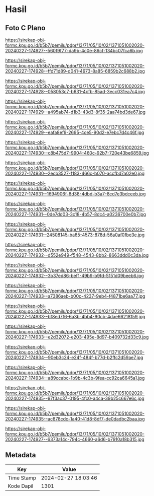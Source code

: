 # Hasil

## Foto C Plano

https://sirekap-obj-formc.kpu.go.id/b5b7/pemilu/pdpr/13/71/05/10/02/1371051002020-20240227-174927--560f9f77-da9b-4c0e-86cf-134bc07fca6b.jpg

https://sirekap-obj-formc.kpu.go.id/b5b7/pemilu/pdpr/13/71/05/10/02/1371051002020-20240227-174928--ffd71d89-d041-4973-8a85-6859b2c688b2.jpg

https://sirekap-obj-formc.kpu.go.id/b5b7/pemilu/pdpr/13/71/05/10/02/1371051002020-20240227-174928--058053c7-b631-4cfb-85ad-3ecc031ea7c4.jpg

https://sirekap-obj-formc.kpu.go.id/b5b7/pemilu/pdpr/13/71/05/10/02/1371051002020-20240227-174929--a495ab74-d1b3-43d3-8f35-2aa74bd3de67.jpg

https://sirekap-obj-formc.kpu.go.id/b5b7/pemilu/pdpr/13/71/05/10/02/1371051002020-20240227-174929--eafa8ef9-2695-4ce5-90d2-e7ebc7d4c46f.jpg

https://sirekap-obj-formc.kpu.go.id/b5b7/pemilu/pdpr/13/71/05/10/02/1371051002020-20240227-174930--c8b475d7-9904-460c-92b7-720e43be6859.jpg

https://sirekap-obj-formc.kpu.go.id/b5b7/pemilu/pdpr/13/71/05/10/02/1371051002020-20240227-174930--2ecb3527-f183-466c-b070-accfbd7a02e0.jpg

https://sirekap-obj-formc.kpu.go.id/b5b7/pemilu/pdpr/13/71/05/10/02/1371051002020-20240227-174931--1694906f-8d38-4dbd-b3a7-8cd7e3bdceeb.jpg

https://sirekap-obj-formc.kpu.go.id/b5b7/pemilu/pdpr/13/71/05/10/02/1371051002020-20240227-174931--0de7dd03-3c18-4b57-8dc4-a0236700e0b7.jpg

https://sirekap-obj-formc.kpu.go.id/b5b7/pemilu/pdpr/13/71/05/10/02/1371051002020-20240227-174931--24508145-ba65-4573-878d-56a0af0fbe3e.jpg

https://sirekap-obj-formc.kpu.go.id/b5b7/pemilu/pdpr/13/71/05/10/02/1371051002020-20240227-174932--d552e949-f548-4543-8bb2-8663ddd0c3da.jpg

https://sirekap-obj-formc.kpu.go.id/b5b7/pemilu/pdpr/13/71/05/10/02/1371051002020-20240227-174932--3b37ed86-bef1-49b9-b9fd-5151d09beeb6.jpg

https://sirekap-obj-formc.kpu.go.id/b5b7/pemilu/pdpr/13/71/05/10/02/1371051002020-20240227-174933--a7386aeb-b00c-4237-9eb4-f4871be6aa77.jpg

https://sirekap-obj-formc.kpu.go.id/b5b7/pemilu/pdpr/13/71/05/10/02/1371051002020-20240227-174933--bf8ed7f6-6a3b-4bb4-90cb-4dae66218159.jpg

https://sirekap-obj-formc.kpu.go.id/b5b7/pemilu/pdpr/13/71/05/10/02/1371051002020-20240227-174933--e2d32072-e203-495e-8d97-b409732d33c9.jpg

https://sirekap-obj-formc.kpu.go.id/b5b7/pemilu/pdpr/13/71/05/10/02/1371051002020-20240227-174934--90eb3c24-e24f-484f-b77d-b2ffc2d59ae7.jpg

https://sirekap-obj-formc.kpu.go.id/b5b7/pemilu/pdpr/13/71/05/10/02/1371051002020-20240227-174934--a89ccabc-1b9b-4c3b-9fea-cc92ca6645a1.jpg

https://sirekap-obj-formc.kpu.go.id/b5b7/pemilu/pdpr/13/71/05/10/02/1371051002020-20240227-174935--97f3ac37-0195-4fc0-a4ca-39b25c667e6c.jpg

https://sirekap-obj-formc.kpu.go.id/b5b7/pemilu/pdpr/13/71/05/10/02/1371051002020-20240227-174935--ac878cdc-1a40-41d8-8df7-de0dadbc2baa.jpg

https://sirekap-obj-formc.kpu.go.id/b5b7/pemilu/pdpr/13/71/05/10/02/1371051002020-20240227-174927--6373a14c-794c-4660-a6d6-b7910a18b315.jpg


## Metadata

| Key        | Value               |
| ---------- | ------------------- |
| Time Stamp | 2024-02-27 18:03:46 |
| Kode Dapil | 1301                |




